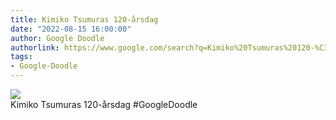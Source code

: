 ```yaml
---
title: Kimiko Tsumuras 120-årsdag
date: "2022-08-15 16:00:00"
author: Google Doodle
authorlink: https://www.google.com/search?q=Kimiko%20Tsumuras%20120-%C3%A5rsdag
tags:
- Google-Doodle
---
```

<img src="https://www.google.com/logos/doodles/2022/kimiko-tsumuras-120th-birthday-6753651837109481-l.png" referrerpolicy="no-referrer"><br>Kimiko Tsumuras 120-årsdag #GoogleDoodle